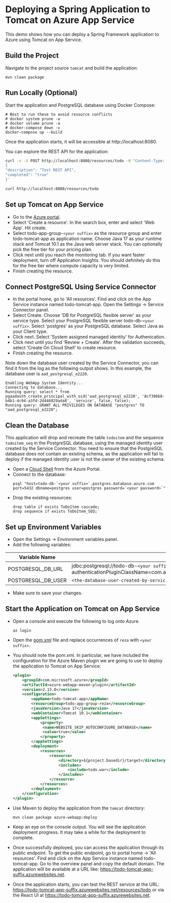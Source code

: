 # Deploying a Spring Application to Tomcat on Azure App Service
This demo shows how you can deploy a Spring Framework application to Azure using 
Tomcat on App Service.

## Build the Project
Navigate to the project source `tomcat` and build the application:

```
mvn clean package
```

## Run Locally (Optional)
Start the application and PostgreSQL database using Docker Compose:

```
# Best to run these to avoid resource conflicts
# docker system prune -a
# docker volume prune -a
# docker-compose down -v
docker-compose up --build
```

Once the application starts, it will be accessible at http://localhost:8080.

You can explore the REST API for the application:

```bash
curl -v -X POST http://localhost:8080/resources/todo -H "Content-Type: application/json" -d '
{
"description": "Test REST API",
"completed": "true"
}'

curl http://localhost:8080/resources/todo
```

## Set up Tomcat on App Service
* Go to the [Azure portal](http://portal.azure.com).
* Select 'Create a resource'. In the search box, enter and select 'Web App'. 
Hit create.
* Select todo-app-group-`<your suffix>` as the resource group and enter 
todo-tomcat-app as application name. Choose Java 17 as your runtime stack and 
Tomcat 10.1 as the Java web server stack. You can optionally pick the free tier for 
your pricing plan.
* Click next until you reach the monitoring tab. If you want faster deployment, 
turn off Application Insights. You should definitely do this for the free tier where 
compute capacity is very limited.
* Finish creating the resource.

## Connect PostgreSQL Using Service Connector
* In the portal home, go to 'All resources'. Find and click on the App Service 
instance named todo-tomcat-app. Open the Settings -> Service Connector panel.
* Select Create. Choose 'DB for PostgreSQL flexible server' as your service type. 
Select your PostgreSQL flexible server todo-db-`<your suffix>`. Select 
'postgres' as your PostgreSQL database. Select Java as your Client type.
* Click next. Select 'System assigned managed identity' for Authenication.
* Click next until you find 'Review + Create'. After the validation succeeds, 
select 'Create On Cloud Shell' to create resource.
* Finish creating the resource.

Note down the database user created by the Service Connector, you can find it from 
the log as the following output shows. In this example, the database user is 
`aad_postgresql_e2220`.

```
Enabling WebApp System Identity...
Connecting to database...
Running query: select * from pgaadauth_create_principal_with_oid('aad_postgresql_e2220', '8cf396b8-b4b1-4c94-a3fd-2d446829ada8', 'service', false, false);
Running query: GRANT ALL PRIVILEGES ON DATABASE "postgres" TO "aad_postgresql_e2220";
```

## Clean the Database
This application will drop and recreate the table `todoitem` and the sequence 
`todoitem_seq` in the PostgreSQL database, using the managed identity user created by 
the Service Connector. You need to ensure that the PostgreSQL database does not contain an 
existing schema, as the application will fail to deploy if the managed identity user 
is not the owner of the existing schema.

* Open a [Cloud Shell](https://learn.microsoft.com/azure/cloud-shell/overview) from the Azure Portal.
* Connect to the database:
    ```
    psql "host=todo-db-`<your suffix>`.postgres.database.azure.com port=5432 dbname=postgres user=postgres password=`<your password>`"
    ```
* Drop the existing resources:
    ```
    drop table if exists ToDoItem cascade;
    drop sequence if exists ToDoItem_SEQ;
    ```

## Set up Environment Variables
* Open the Settings -> Environment variables panel.
* Add the following variables: 

| Variable Name | Value |
|---------------|-------|
| POSTGRESQL_DB_URL | jdbc:postgresql://todo-db-`<your suffix>`.postgres.database.azure.com:5432/postgres?authenticationPluginClassName=com.azure.identity.extensions.jdbc.postgresql.AzurePostgresqlAuthenticationPlugin&sslmode=require |
| POSTGRESQL_DB_USER | `<the-database-user-created-by-service-connector>` |

* Make sure to save your changes.

## Start the Application on Tomcat on App Service
* Open a console and execute the following to log onto Azure.

	```
	az login
	```

* Open the [pom.xml](pom.xml) file and replace occurrences of `reza` 
with `<your suffix>`.
* You should note the pom.xml. In particular, we have included the configuration for 
the Azure Maven plugin we are going to use to deploy the application to Tomcat on 
App Service:

   ```xml
   <plugin>
       <groupId>com.microsoft.azure</groupId>
       <artifactId>azure-webapp-maven-plugin</artifactId>
       <version>2.13.0</version>
       <configuration>
           <appName>todo-tomcat-app</appName>
           <resourceGroup>todo-app-group-reza</resourceGroup>
           <javaVersion>Java 17</javaVersion>
           <webContainer>Tomcat 10.1</webContainer>
           <appSettings>
               <property>
   	            <name>WEBSITE_SKIP_AUTOCONFIGURE_DATABASE</name>
   	            <value>true</value>
               </property>
           </appSettings>
           <deployment>
               <resources>
                   <resource>
                       <directory>${project.basedir}/target</directory>
                       <includes>
                           <include>todo.war</include>
                       </includes>
                   </resource>
               </resources>
           </deployment>
       </configuration>
   </plugin>
   ```

* Use Maven to deploy the application from the `tomcat` directory:

   ```
   mvn clean package azure-webapp:deploy
   ```

* Keep an eye on the console output. You will see the application deployment progress. 
It may take a while for the deployment to complete.
* Once successfully deployed, you can access the application through its public 
endpoint. To get the public endpoint, go to portal home -> 'All resources'. Find and 
click on the App Service instance named todo-tomcat-app. Go to the overview panel and 
copy the default domain. The application will be available at a URL 
like: https://todo-tomcat-app-suffix.azurewebsites.net.
* Once the application starts, you can test the REST service at the 
URL: https://todo-tomcat-app-suffix.azurewebsites.net/resources/todo or via 
the React UI at https://todo-tomcat-app-suffix.azurewebsites.net.
